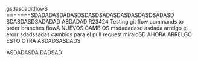 gsdasdaditflowS
=======SDADADASDADASDSDASDSADASDASDASDASDSADASD
SDASDASDSADADAD
ASDADAD
R23424
Testing git flow commands to order branches flowA
NUEVOS CAMBIOS
msdadadasd 
asdada
arrelgo el erorr
sdadssadas cambios para el pull request miraloSD
AHORA ARRELGO ESTO OTRA
ASDADSASDADS

ASDADASDA
DADSAD
